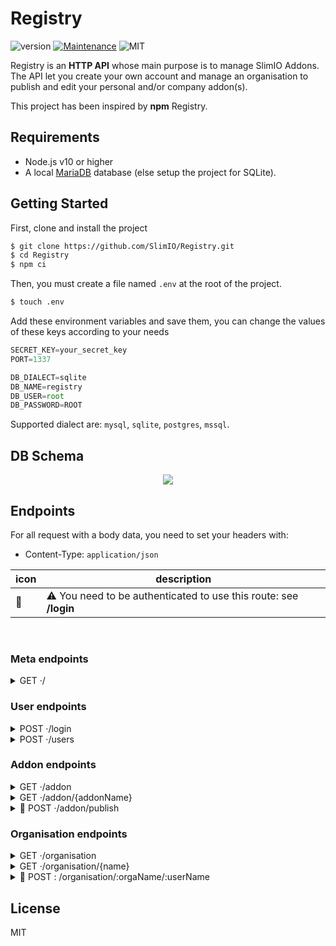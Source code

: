 # Registry
![version](https://img.shields.io/badge/dynamic/json.svg?url=https://raw.githubusercontent.com/SlimIO/ArgParser/master/package.json?token=AOgWw3vrgQuu-U4fz1c7yYZyc7XJPNtrks5catjdwA%3D%3D&query=$.version&label=Version)
[![Maintenance](https://img.shields.io/badge/Maintained%3F-yes-green.svg)](https://github.com/SlimIO/ArgParser/commit-activity)
![MIT](https://img.shields.io/github/license/mashape/apistatus.svg)

Registry is an **HTTP API** whose main purpose is to manage SlimIO Addons. The API let you create your own account and manage an  organisation to publish and edit your personal and/or company addon(s).

This project has been inspired by **npm** Registry.

## Requirements

- Node.js v10 or higher
- A local [MariaDB](https://mariadb.org/) database (else setup the project for SQLite).

## Getting Started

First, clone and install the project
```bash
$ git clone https://github.com/SlimIO/Registry.git
$ cd Registry
$ npm ci
```

Then, you must create a file named `.env` at the root of the project.
```bash
$ touch .env
```

Add these environment variables and save them, you can change the values ​​of these keys according to your needs
```js
SECRET_KEY=your_secret_key
PORT=1337

DB_DIALECT=sqlite
DB_NAME=registry
DB_USER=root
DB_PASSWORD=ROOT
```

Supported dialect are: `mysql`, `sqlite`, `postgres`, `mssql`.

## DB Schema

<p align="center">
    <img src="https://i.imgur.com/h0KRpsa.jpg">
</p>

## Endpoints

For all request with a body data, you need to set your headers with:
- Content-Type: `application/json`

| icon | description |
| --- | --- |
| 🔑 | ⚠️ You need to be authenticated to use this route: see **/login** |

<br />

### Meta endpoints

<details><summary>GET ·/</summary>
<br />

Return service metadata.

| Name | Value | Kind | Required? | Notes |
| --- | --- | --- | --- | --- |

```js
{
    uptime: 3403
}
```

</details>

### User endpoints

<details><summary>POST ·/login</summary>
<br />

Authenticate a user and get an AccessToken.

| Name | Value | Kind | Required? | Notes |
| --- | --- | --- | --- | --- |
| username | String | Body | ✅ | User name |
| password | String | Body | ✅ | User password |

Return an AccessToken which will be required for some endpoints.
```ts
{
    access_token: string;
}
```

</details>

<details><summary>POST ·/users</summary>
<br />

Create a new user.

| Name | Value | Kind | Required? | Notes |
| --- | --- | --- | --- | --- |
| username | String | Body | ✅ | User name |
| password | String | Body | ✅ | User password |

Return a JSON with the **userId** field.
```js
{
    userId: 1
}
```

</details>

### Addon endpoints

<details><summary>GET ·/addon</summary>
<br />

Get all available addons.

| Name | Value | Kind | Required? | Notes |
| --- | --- | --- | --- | --- |

```js
[
    "cpu",
    "memory"
]
```

</details>

<details><summary>GET ·/addon/{addonName}</summary>
<br />

Get a given addon by his name.

| Name | Value | Kind | Required? | Notes |
| --- | --- | --- | --- | --- |
| addonName | String | Path | ✅ | Addon name |

Return a data structure described by the following interface:
```ts
{
    name: string,
    description: string,
    git: string,
    createdAt: Date,
    updatedAt: Date,
    author: {
        username: string,
        description: string
    },
    organisation: {
        name: string,
        createdAt: Date,
        updatedAt: Date
    },
    versions: [
        {
            version: string,
            createdAt: string
        }
    ]
}
```

</details>

<details><summary>🔑 POST ·/addon/publish</summary>
<br />

Create or update an Addon release. This endpoint require an AccessToken.

| Name | Value | Kind | Required? | Notes |
| --- | --- | --- | --- | --- |
| name | String | Body | ✅ | Addon name |
| description | String | Body | ❌ | Addon description |
| version | String | Body | ✅ | Semver |
| git | String | Body | ✅ | GIT Url |
| organisation | String | Body | ❌ | Organisation (if any) |

Return the addon id.
```js
{
    addonId: 1
}
```

</details>

### Organisation endpoints

<details><summary>GET ·/organisation</summary>
<br />

Get all organisations.

| Name | Value | Kind | Required? | Notes |
| --- | --- | --- | --- | --- |

Return an JavaScript Object described by the following interface:
```ts
{
    [name: string]: {
        description: string,
        owner: string,
        users: string[]
        addons: string[]
    }
}
```
<br>
</details>

<details><summary>GET ·/organisation/{name}</summary>
<br />

Get an organisation by his name.

| Name | Value | Kind | Required? | Notes |
| --- | --- | --- | --- | --- |
| name | String | Path | ✅ | Organisation name |

Return a data structure like:
```ts
{
    name: string,
    description: string,
    createdAt: Date,
    updatedAt: Date,
    owner: {
        username: string,
        createdAt: Date,
        updatedAt: Date
    },
    users: [
        {
            username: string,
            createdAt: Date,
            updatedAt: Date
        }
    ]
    addons: [
        {
            name: string,
            description: string,
            git: string,
            createdAt: Date,
            updatedAt: Date
        }
    ]
}
```
<br>
</details>

<details><summary>🔑 POST : /organisation/:orgaName/:userName</summary>
<br />

Add a user to an organisation. This endpoint require an AccessToken.

| Name | Value | Kind | Required? | Notes |
| --- | --- | --- | --- | --- |
| orgaName | String | Path | ✅ | Organisation name |
| userName | String | Path | ✅ | User name |

> ⚠️ Only Organisation owner can use this endpoint.

Return the following interface:
```ts
{
    createdAt: date,
    updatedAt: date,
    organisationId: number,
    userId: number
}
```

<br>
</details>

## License
MIT

